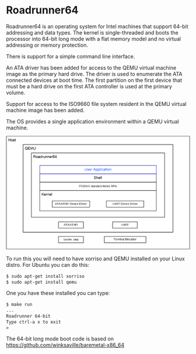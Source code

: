 # Roadrunner64

Roadrunner64 is an operating system for Intel machines that support 64-bit addressing and data types.  The kernel is single-threaded and boots the processor into 64-bit long mode with a flat memory model and no virtual addressing or memory protection.

There is support for a simple command line interface.

An ATA driver has been added for access to the QEMU virtual machine image as the primary hard drive.  The driver is used to enumerate the ATA connected devices at boot time.  The first partition on the first device that must be a hard drive on the first ATA controller is used at the primary volume.

Support for access to the ISO9660 file system resident in the QEMU virtual machine image has been added.

The OS provides a single application environment within a QEMU virtual machine.

<p align="center"><img src="doc/Roadrunner64.png"></p>

To run this you will need to have xorriso and QEMU installed on your Linux distro.  For Ubuntu you can do this:

```
$ sudo apt-get install xorriso
$ sudo apt-get install qemu
```

One you have these installed you can type:

```
$ make run
...
Roadrunner 64-bit
Type ctrl-a x to exit
>
```

The 64-bit long mode boot code is based on
https://github.com/winksaville/baremetal-x86_64
